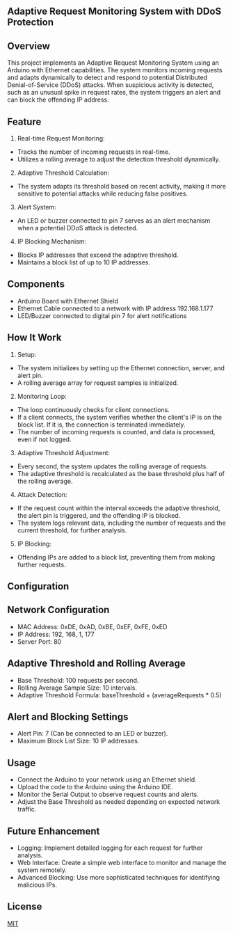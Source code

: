 ## Adaptive Request Monitoring System with DDoS Protection

## Overview

This project implements an Adaptive Request Monitoring System using an Arduino with Ethernet capabilities. The system monitors incoming requests and adapts dynamically to detect and respond to potential Distributed Denial-of-Service (DDoS) attacks. When suspicious activity is detected, such as an unusual spike in request rates, the system triggers an alert and can block the offending IP address.
## Feature 

1. Real-time Request Monitoring:

- Tracks the number of incoming requests in real-time.
- Utilizes a rolling average to adjust the detection threshold dynamically.

2. Adaptive Threshold Calculation:

- The system adapts its threshold based on recent activity, making it more sensitive to potential attacks while reducing false positives.

3. Alert System:

- An LED or buzzer connected to pin 7 serves as an alert mechanism when a potential DDoS attack is detected.
4. IP Blocking Mechanism:

- Blocks IP addresses that exceed the adaptive threshold.
- Maintains a block list of up to 10 IP addresses.
## Components 

- Arduino Board with Ethernet Shield
- Ethernet Cable connected to a network with IP address 192.168.1.177
- LED/Buzzer connected to digital pin 7 for alert notifications
## How It Work 

1. Setup:

- The system initializes by setting up the Ethernet connection, server, and alert pin.
- A rolling average array for request samples is initialized.

2. Monitoring Loop:

- The loop continuously checks for client connections.
- If a client connects, the system verifies whether the client's IP is on the block list. If it is, the connection is terminated immediately.
- The number of incoming requests is counted, and data is processed, even if not logged.

3. Adaptive Threshold Adjustment:

- Every second, the system updates the rolling average of requests.
- The adaptive threshold is recalculated as the base threshold plus half of the rolling average.

4. Attack Detection:

- If the request count within the interval exceeds the adaptive threshold, the alert pin is triggered, and the offending IP is blocked.
- The system logs relevant data, including the number of requests and the current threshold, for further analysis.

5. IP Blocking:

- Offending IPs are added to a block list, preventing them from making further requests.
## Configuration 

## Network Configuration
- MAC Address: 0xDE, 0xAD, 0xBE, 0xEF, 0xFE, 0xED
- IP Address: 192, 168, 1, 177
- Server Port: 80
## Adaptive Threshold and Rolling Average
- Base Threshold: 100 requests per second.
- Rolling Average Sample Size: 10 intervals.
- Adaptive Threshold Formula: baseThreshold + (averageRequests * 0.5)
## Alert and Blocking Settings
- Alert Pin: 7 (Can be connected to an LED or buzzer).
- Maximum Block List Size: 10 IP addresses.
## Usage 
- Connect the Arduino to your network using an Ethernet shield.
- Upload the code to the Arduino using the Arduino IDE.
- Monitor the Serial Output to observe request counts and alerts.
- Adjust the Base Threshold as needed depending on expected network traffic.
## Future Enhancement

- Logging: Implement detailed logging for each request for further analysis.
- Web Interface: Create a simple web interface to monitor and manage the system remotely.
- Advanced Blocking: Use more sophisticated techniques for identifying malicious IPs.
## License

[MIT](https://choosealicense.com/licenses/mit/)


